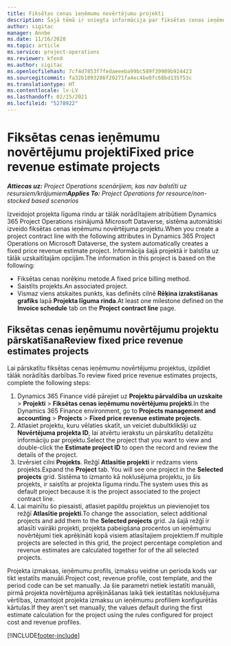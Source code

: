```yaml
---
title: Fiksētas cenas ieņēmumu novērtējumu projekti
description: Šajā tēmā ir sniegta informācija par fiksētas cenas ieņēmumiem projektos.
author: sigitac
manager: Annbe
ms.date: 11/16/2020
ms.topic: article
ms.service: project-operations
ms.reviewer: kfend
ms.author: sigitac
ms.openlocfilehash: 7cf4d7853f7fedaeeeba99bc589f39989b924423
ms.sourcegitcommit: fa32b1893286f20271fa4ec4be8fc68bd135f53c
ms.translationtype: HT
ms.contentlocale: lv-LV
ms.lasthandoff: 02/15/2021
ms.locfileid: "5278922"
---
```

# <a name="fixed-price-revenue-estimate-projects"></a><span data-ttu-id="73936-103">Fiksētas cenas ieņēmumu novērtējumu projekti</span><span class="sxs-lookup"><span data-stu-id="73936-103">Fixed price revenue estimate projects</span></span> 

<span data-ttu-id="73936-104">_**Attiecas uz:** Project Operations scenārijiem, kas nav balstīti uz resursiem/krājumiem_</span><span class="sxs-lookup"><span data-stu-id="73936-104">_**Applies To:** Project Operations for resource/non-stocked based scenarios_</span></span>

<span data-ttu-id="73936-105">Izveidojot projekta līguma rindu ar tālāk norādītajiem atribūtiem Dynamics 365 Project Operations risinājumā Microsoft Dataverse, sistēma automātiski izveido fiksētas cenas ieņēmumu novērtējuma projektu.</span><span class="sxs-lookup"><span data-stu-id="73936-105">When you create a project contract line with the following attributes in Dynamics 365 Project Operations on Microsoft Dataverse, the system automatically creates a fixed price revenue estimate project.</span></span> <span data-ttu-id="73936-106">Informācija šajā projektā ir balstīta uz tālāk uzskaitītajām opcijām.</span><span class="sxs-lookup"><span data-stu-id="73936-106">The information in this project is based on the following:</span></span>

  - <span data-ttu-id="73936-107">Fiksētas cenas norēķinu metode.</span><span class="sxs-lookup"><span data-stu-id="73936-107">A fixed price billing method.</span></span>
  - <span data-ttu-id="73936-108">Saistīts projekts.</span><span class="sxs-lookup"><span data-stu-id="73936-108">An associated project.</span></span>
  - <span data-ttu-id="73936-109">Vismaz viens atskaites punkts, kas definēts cilnē **Rēķina izrakstīšanas grafiks** lapā **Projekta līguma rinda**.</span><span class="sxs-lookup"><span data-stu-id="73936-109">At least one milestone defined on the **Invoice schedule** tab on the **Project contract line** page.</span></span>

## <a name="review-fixed-price-revenue-estimates-projects"></a><span data-ttu-id="73936-110">Fiksētas cenas ieņēmumu novērtējumu projektu pārskatīšana</span><span class="sxs-lookup"><span data-stu-id="73936-110">Review fixed price revenue estimates projects</span></span>
<span data-ttu-id="73936-111">Lai pārskatītu fiksētas cenas ieņēmumu novērtējumu projektus, izpildiet tālāk norādītās darbības.</span><span class="sxs-lookup"><span data-stu-id="73936-111">To review fixed price revenue estimates projects, complete the following steps:</span></span>

1. <span data-ttu-id="73936-112">Dynamics 365 Finance vidē pārejiet uz **Projektu pārvaldība un uzskaite** > **Projekti** > **Fiksētas cenas ieņēmumu novērtējumu projekti**.</span><span class="sxs-lookup"><span data-stu-id="73936-112">In the Dynamics 365 Finance environment, go to **Projects management and accounting** > **Projects** > **Fixed price revenue estimate projects**.</span></span>
2. <span data-ttu-id="73936-113">Atlasiet projektu, kuru vēlaties skatīt, un veiciet dubultklikšķi uz **Novērtējuma projekta ID**, lai atvērtu ierakstu un pārskatītu detalizētu informāciju par projektu.</span><span class="sxs-lookup"><span data-stu-id="73936-113">Select the project that you want to view and double-click the **Estimate project ID** to open the record and review the details of the project.</span></span>
3. <span data-ttu-id="73936-114">Izvērsiet cilni **Projekts**. Režģī **Atlasītie projekti** ir redzams viens projekts.</span><span class="sxs-lookup"><span data-stu-id="73936-114">Expand the **Project** tab. You will see one project in the **Selected projects** grid.</span></span> <span data-ttu-id="73936-115">Sistēma to izmanto kā noklusējuma projektu, jo šis projekts, ir saistīts ar projekta līguma rindu.</span><span class="sxs-lookup"><span data-stu-id="73936-115">The system uses this as default project because it is the project associated to the project contract line.</span></span> 
4. <span data-ttu-id="73936-116">Lai mainītu šo piesaisti, atlasiet papildu projektus un pievienojiet tos režģī **Atlasītie projekti**.</span><span class="sxs-lookup"><span data-stu-id="73936-116">To change the association, select additional projects and add them to the **Selected projects** grid.</span></span> <span data-ttu-id="73936-117">Ja šajā režģī ir atlasīti vairāki projekti, projekta pabeigšana procentos un ieņēmumu novērtējumi tiek aprēķināti kopā visiem atlasītajiem projektiem.</span><span class="sxs-lookup"><span data-stu-id="73936-117">If multiple projects are selected in this grid, the project percentage completion and revenue estimates are calculated together for of the all selected projects.</span></span>

  <span data-ttu-id="73936-118">Projekta izmaksas, ieņēmumu profils, izmaksu veidne un perioda kods var tikt iestatīts manuāli.</span><span class="sxs-lookup"><span data-stu-id="73936-118">Project cost, revenue profile, cost template, and the period code can be set manually.</span></span> <span data-ttu-id="73936-119">Ja šie parametri netiek iestatīti manuāli, pirmā projekta novērtējuma aprēķināšanas laikā tiek iestatītas noklusējuma vērtības, izmantojot projekta izmaksu un ieņēmumu profiliem konfigurētās kārtulas.</span><span class="sxs-lookup"><span data-stu-id="73936-119">If they aren't set manually, the values default during the first estimate calculation for the project using the rules configured for project cost and revenue profiles.</span></span>



[!INCLUDE[footer-include](../includes/footer-banner.md)]